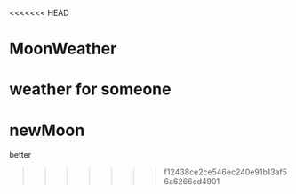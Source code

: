 <<<<<<< HEAD
# MoonWeather
weather for someone
=======
# newMoon
better
>>>>>>> f12438ce2ce546ec240e91b13af56a6266cd4901
